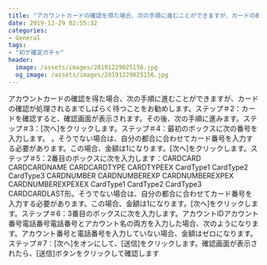 ```yaml
---
title: "アカウントカードの確認を得た場合、次の手順に進むことができますが、カードの確認が処理されるまでしばらく待つことをお勧めします。"
date: 2019-12-29 02:55:32
categories:
- General
tags:
- "初ゲ確定ガチャ"
header:
  image: /assets/images/20191229025156.jpg
  og_image: /assets/images/20191229025156.jpg
---
```


アカウントカードの確認を得た場合、次の手順に進むことができますが、カードの確認が処理されるまでしばらく待つことをお勧めします。ステップ＃2：カードを確認すると、確認画面が表示されます。その後、次の手順に進みます。ステップ＃3：[次へ]をクリックします。ステップ＃4：最初のボックスに次の番号を入力します。 。そうでない場合は、自分の都合に合わせてカード番号を入力する必要があります。この場合、金額は1になります。[次へ]をクリックします。ステップ＃5：2番目のボックスに次を入力します：CARDCARD CARDCARDNAME CARDCARDTYPE CARDTYPEEX CardType1 CardType2 CardType3 CARDNUMBER CARDNUMBEREXP CARDNUMBEREXPEX CARDNUMBEREXPEXEX CardType1 CardType2 CardType3 CARDCARDLAST形。そうでない場合は、自分の都合に合わせてカード番号を入力する必要があります。この場合、金額は1になります。[次へ]をクリックします。ステップ＃6：3番目のボックスに次を入力します。アカウントIDアカウント番号電話番号電話番号とアカウント名の両方を入力した場合、次のようになります。アカウント番号と電話番号を入力していない場合、金額はゼロになります。ステップ＃7：[次へ]をオンにして、[送信]をクリックします。確認画面が表示されたら、[送信]ボタンをクリックして確認します
